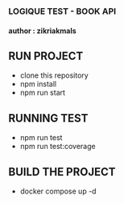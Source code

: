 ### LOGIQUE TEST - BOOK API ###

#### author : zikriakmals

## RUN PROJECT
- clone this repository
- npm install
- npm run start

## RUNNING TEST
- npm run test
- npm run test:coverage

## BUILD THE PROJECT
- docker compose up -d 
